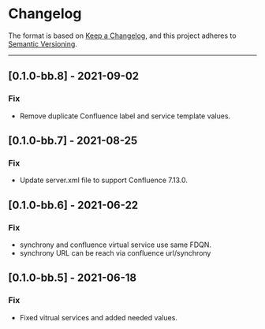 # Changelog

The format is based on [Keep a Changelog](https://keepachangelog.com/en/1.0.0/), and this project adheres to [Semantic Versioning](https://semver.org/spec/v2.0.0.html).

---
## [0.1.0-bb.8] - 2021-09-02
### Fix
- Remove duplicate Confluence label and service template values.

## [0.1.0-bb.7] - 2021-08-25
### Fix
- Update server.xml file to support Confluence 7.13.0.

## [0.1.0-bb.6] - 2021-06-22
### Fix
- synchrony and confluence virtual service use same FDQN.
- synchrony URL can be reach via confluence url/synchrony

## [0.1.0-bb.5] - 2021-06-18
### Fix
- Fixed vitrual services and added needed values.
